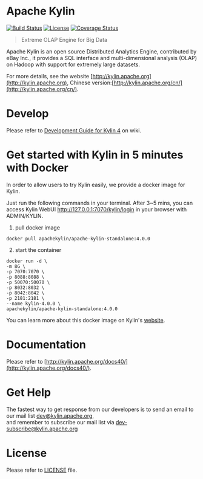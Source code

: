 Apache Kylin
============

[![Build Status](https://travis-ci.org/apache/kylin.svg?branch=master)](https://travis-ci.org/apache/kylin)
[![License](https://img.shields.io/badge/license-Apache%202-4EB1BA.svg)](https://www.apache.org/licenses/LICENSE-2.0.html)
[![Coverage Status](https://coveralls.io/repos/github/apache/kylin/badge.svg?branch=main)](https://coveralls.io/github/apache/kylin?branch=main)

> Extreme OLAP Engine for Big Data

Apache Kylin is an open source Distributed Analytics Engine, contributed by eBay Inc., it provides a SQL interface and multi-dimensional analysis (OLAP) on Hadoop with support for extremely large datasets.

For more details, see the website [http://kylin.apache.org](http://kylin.apache.org), Chinese version:[http://kylin.apache.org/cn/](http://kylin.apache.org/cn/).

Develop
=============
Please refer to [Development Guide for Kylin 4](https://cwiki.apache.org/confluence/display/KYLIN/Development+Guide+for+Kylin+4) on wiki.

Get started with Kylin in 5 minutes with Docker
=============
In order to allow users to try Kylin easily, we provide a docker image for Kylin.

Just run the following commands in your terminal. After 3~5 mins, you can access Kylin WebUI http://127.0.0.1:7070/kylin/login in your browser with ADMIN/KYLIN.

1. pull docker image
```shell
docker pull apachekylin/apache-kylin-standalone:4.0.0
```

2. start the container
```shell
docker run -d \
-m 8G \
-p 7070:7070 \
-p 8088:8088 \
-p 50070:50070 \
-p 8032:8032 \
-p 8042:8042 \
-p 2181:2181 \
--name kylin-4.0.0 \
apachekylin/apache-kylin-standalone:4.0.0
```

You can learn more about this docker image on Kylin's [website](http://kylin.apache.org/docs40/install/kylin_docker.html).



Documentation
=============
Please refer to [http://kylin.apache.org/docs40/](http://kylin.apache.org/docs40/).

Get Help
============
The fastest way to get response from our developers is to send an email to our mail list <dev@kylin.apache.org>,   
and remember to subscribe our mail list via <dev-subscribe@kylin.apache.org>

License
============
Please refer to [LICENSE](https://github.com/apache/kylin/blob/master/LICENSE) file.





